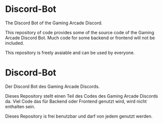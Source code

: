 # Discord-Bot
The Discord Bot of the Gaming Arcade Discord.

This repository of code provides some of the source code of the Gaming Arcade Discord Bot.
Much code for some backend or frontend will not be included.

This repository is freely avaiable and can be used by everyone.

# Discord-Bot
Der Discord Bot des Gaming Arcade Discords.

Dieses Repository stellt einen Teil des Codes des Gaming Arcade Discords da.
Viel Code das für Backend oder Frontend genutzt wird, wird nicht enthalten sein.

Dieses Repository is frei benutzbar und darf von jedem genutzt werden.
